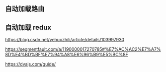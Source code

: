 ## 自动加载路由

## 自动加载 redux

https://blog.csdn.net/yehuozhili/article/details/103997930

https://segmentfault.com/a/1190000017270785#%E7%AC%AC2%E7%A7%8D%E4%BD%BF%E7%94%A8%E6%96%B9%E5%BC%8F

https://dvajs.com/guide/
